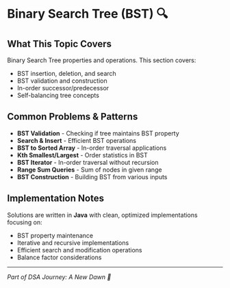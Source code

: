 # Binary Search Tree (BST) 🔍

## What This Topic Covers
Binary Search Tree properties and operations. This section covers:
- BST insertion, deletion, and search
- BST validation and construction
- In-order successor/predecessor
- Self-balancing tree concepts

## Common Problems & Patterns
- **BST Validation** - Checking if tree maintains BST property
- **Search & Insert** - Efficient BST operations
- **BST to Sorted Array** - In-order traversal applications
- **Kth Smallest/Largest** - Order statistics in BST
- **BST Iterator** - In-order traversal without recursion
- **Range Sum Queries** - Sum of nodes in given range
- **BST Construction** - Building BST from various inputs

## Implementation Notes
Solutions are written in **Java** with clean, optimized implementations focusing on:
- BST property maintenance
- Iterative and recursive implementations
- Efficient search and modification operations
- Balance factor considerations

---
*Part of DSA Journey: A New Dawn 🌅*